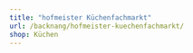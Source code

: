 ```yaml
---
title: "hofmeister Küchenfachmarkt"
url: /backnang/hofmeister-kuechenfachmarkt/
shop: Küchen
---
```

